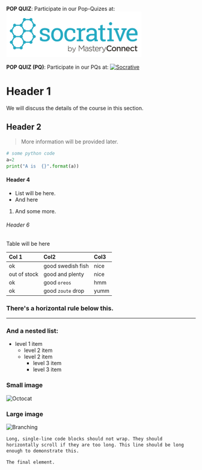 **POP QUIZ**: 
Participate in our Pop-Quizes at: ![Socrative](logo_new_socrative.png) 


**POP QUIZ (PQ)**: 
Participate in our PQs at: <a href="https://b.socrative.com/login/student/"> ![Socrative](logo_small_socrative.png)  
</a>

# Header 1
We will discuss the details of the course in this section. 
## Header 2
> More information will be provided later. 


```python code will be displayed here
# some python code 
a=2
print("A is  {}".format(a))
```


#### Header 4

*   List will be here.
*   And here
1.  And some more.

###### Header 6
Table will be here

| Col 1        | Col2              | Col3 |
|:-------------|:------------------|:------|
| ok           | good swedish fish | nice  |
| out of stock | good and plenty   | nice  |
| ok           | good `oreos`      | hmm   |
| ok           | good `zoute` drop | yumm  |

### There's a horizontal rule below this.


* * *

### And a nested list:

- level 1 item
  - level 2 item
  - level 2 item
    - level 3 item
    - level 3 item

### Small image

![Octocat](https://assets-cdn.github.com/images/icons/emoji/octocat.png)

### Large image

![Branching](https://guides.github.com/activities/hello-world/branching.png)


```
Long, single-line code blocks should not wrap. They should horizontally scroll if they are too long. This line should be long enough to demonstrate this.
```

```
The final element.
```
